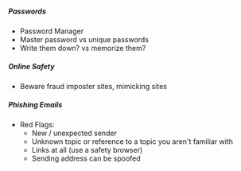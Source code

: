 ##### Passwords
- Password Manager
- Master password vs unique passwords
- Write them down? vs memorize them?

##### Online Safety
- Beware fraud imposter sites, mimicking sites

##### Phishing Emails
- Red Flags:
	- New / unexpected sender
	- Unknown topic or reference to a topic you aren't familiar with
	- Links at all (use a safety browser)
	- Sending address can be spoofed